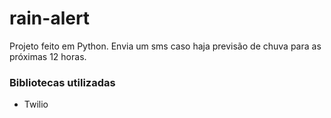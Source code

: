 # rain-alert

Projeto feito em Python.
Envia um sms caso haja previsão de chuva para as próximas 12 horas.

### Bibliotecas utilizadas
- Twilio
  

